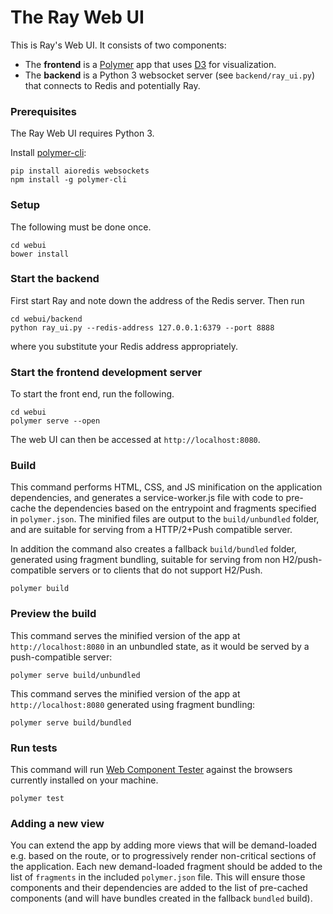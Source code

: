 # The Ray Web UI

This is Ray's Web UI. It consists of two components:

* The **frontend** is a [Polymer](https://www.polymer-project.org/1.0/) app that
  uses [D3](https://d3js.org/) for visualization.
* The **backend** is a Python 3 websocket server (see `backend/ray_ui.py`) that
  connects to Redis and potentially Ray.

### Prerequisites

The Ray Web UI requires Python 3.

Install [polymer-cli](https://github.com/Polymer/polymer-cli):

    pip install aioredis websockets
    npm install -g polymer-cli

### Setup

The following must be done once.

    cd webui
    bower install

### Start the backend

First start Ray and note down the address of the Redis server. Then run

    cd webui/backend
    python ray_ui.py --redis-address 127.0.0.1:6379 --port 8888

where you substitute your Redis address appropriately.

### Start the frontend development server

To start the front end, run the following.

    cd webui
    polymer serve --open

The web UI can then be accessed at `http://localhost:8080`.

### Build

This command performs HTML, CSS, and JS minification on the application
dependencies, and generates a service-worker.js file with code to pre-cache the
dependencies based on the entrypoint and fragments specified in `polymer.json`.
The minified files are output to the `build/unbundled` folder, and are suitable
for serving from a HTTP/2+Push compatible server.

In addition the command also creates a fallback `build/bundled` folder,
generated using fragment bundling, suitable for serving from non
H2/push-compatible servers or to clients that do not support H2/Push.

    polymer build

### Preview the build

This command serves the minified version of the app at `http://localhost:8080`
in an unbundled state, as it would be served by a push-compatible server:

    polymer serve build/unbundled

This command serves the minified version of the app at `http://localhost:8080`
generated using fragment bundling:

    polymer serve build/bundled

### Run tests

This command will run
[Web Component Tester](https://github.com/Polymer/web-component-tester) against
the browsers currently installed on your machine.

    polymer test

### Adding a new view

You can extend the app by adding more views that will be demand-loaded e.g.
based on the route, or to progressively render non-critical sections of the
application.  Each new demand-loaded fragment should be added to the list of
`fragments` in the included `polymer.json` file.  This will ensure those
components and their dependencies are added to the list of pre-cached components
(and will have bundles created in the fallback `bundled` build).
